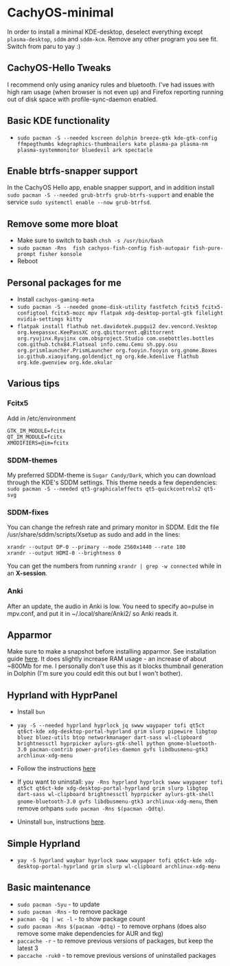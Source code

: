 # CachyOS-minimal
In order to install a minimal KDE-desktop, deselect everything except `plasma-desktop`, `sddm` and `sddm-kcm`. Remove any other program you see fit. Switch from paru to yay :)

## CachyOS-Hello Tweaks
I recommend only using ananicy rules and bluetooth. I've had issues with high ram usage (when browser is not even up) and Firefox reporting running out of disk space with profile-sync-daemon enabled. 

## Basic KDE functionality
- `sudo pacman -S --needed kscreen dolphin breeze-gtk kde-gtk-config ffmpegthumbs kdegraphics-thumbnailers kate plasma-pa plasma-nm plasma-systemmonitor bluedevil ark spectacle`

## Enable btrfs-snapper support
In the CachyOS Hello app, enable snapper support, and in addition install `sudo pacman -S --needed grub-btrfs grub-btrfs-support` and enable the service `sudo systemctl enable --now grub-btrfsd`.

## Remove some more bloat
- Make sure to switch to bash `chsh -s /usr/bin/bash`
- `sudo pacman -Rns  fish cachyos-fish-config fish-autopair fish-pure-prompt fisher konsole`
- Reboot

## Personal packages for me
- Install `cachyos-gaming-meta`
- `sudo pacman -S --needed gnome-disk-utility fastfetch fcitx5 fcitx5-configtool fcitx5-mozc mpv flatpak xdg-desktop-portal-gtk filelight nvidia-settings kitty`
- `flatpak install flathub net.davidotek.pupgui2 dev.vencord.Vesktop org.keepassxc.KeePassXC org.qbittorrent.qBittorrent org.ryujinx.Ryujinx com.obsproject.Studio com.usebottles.bottles com.github.tchx84.Flatseal info.cemu.Cemu sh.ppy.osu org.prismlauncher.PrismLauncher org.fooyin.fooyin org.gnome.Boxes io.github.xiaoyifang.goldendict_ng org.kde.kdenlive flathub org.kde.gwenview org.kde.okular`



## Various tips
### Fcitx5
Add in /etc/environment
```
GTK_IM_MODULE=fcitx
QT_IM_MODULE=fcitx
XMODIFIERS=@im=fcitx
```

### SDDM-themes
My preferred SDDM-theme is `Sugar Candy/Dark`, which you can download through the KDE's SDDM settings. This theme needs a few dependencies: `sudo pacman -S --needed qt5-graphicaleffects qt5-quickcontrols2 qt5-svg`

### SDDM-fixes
You can change the refresh rate and primary monitor in SDDM. Edit the file /usr/share/sddm/scripts/Xsetup as sudo and add in the lines:
```
xrandr --output DP-0 --primary --mode 2560x1440 --rate 180
xrandr --output HDMI-0 --brightness 0
```
You can get the numbers from running `xrandr | grep -w connected` while in an **X-session**.

### Anki
After an update, the audio in Anki is low. You need to specify ao=pulse in mpv.conf, and put it in ~/.local/share/Anki2/ so Anki reads it.

## Apparmor
Make sure to make a snapshot before installing apparmor. See installation guide [here](https://wiki.cachyos.org/configuration/post_install_setup/#4-enable-apparmor-support-using-apparmord-profiles). It does slightly increase RAM usage - an increase of about ~800Mb for me. I personally don't use this as it blocks thumbnail generation in Dolphin (I'm sure you could edit this out but I won't bother). 

## Hyprland with HyprPanel
- Install `bun`
- `yay -S --needed hyprland hyprlock jq swww waypaper tofi qt5ct qt6ct-kde xdg-desktop-portal-hyprland grim slurp pipewire libgtop bluez bluez-utils btop networkmanager dart-sass wl-clipboard brightnessctl hyprpicker aylurs-gtk-shell python gnome-bluetooth-3.0 pacman-contrib power-profiles-daemon gvfs libdbusmenu-gtk3 archlinux-xdg-menu`
- Follow the instructions [here](https://hyprpanel.com/getting_started/installation.html)

- If you want to uninstall: `yay -Rns hyprland hyprlock swww waypaper tofi qt5ct qt6ct-kde xdg-desktop-portal-hyprland grim slurp libgtop dart-sass wl-clipboard brightnessctl hyprpicker aylurs-gtk-shell gnome-bluetooth-3.0 gvfs libdbusmenu-gtk3 archlinux-xdg-menu`, then remove orhpans `sudo pacman -Rns $(pacman -Qdtq)`.
- Uninstall `bun`, instructions [here](https://bun.sh/docs/installation).

## Simple Hyprland
- `yay -S hyprland waybar hyprlock swww waypaper tofi qt6ct-kde xdg-desktop-portal-hyprland grim slurp wl-clipboard archlinux-xdg-menu`

## Basic maintenance
- `sudo pacman -Syu` - to update
- `sudo pacman -Rns` - to remove package
- `pacman -Qq | wc -l` - to show package count
- `sudo pacman -Rns $(pacman -Qdtq)` - to remove orphans (does also remove some make dependencies for AUR and tkg)
- `paccache -r` - to remove previous versions of packages, but keep the latest 3
- `paccache -ruk0` - to remove previous versions of uninstalled packages
